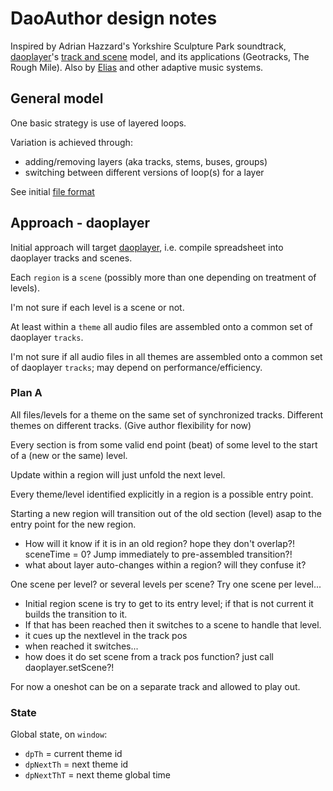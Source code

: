 # DaoAuthor design notes

Inspired by Adrian Hazzard's Yorkshire Sculpture Park soundtrack, 
[daoplayer](https://github.com/cgreenhalgh/daoplayer)'s 
[track and scene](https://github.com/cgreenhalgh/daoplayer/blob/master/docs/fileformat.md)
model, and its applications (Geotracks, The Rough Mile). 
Also by [Elias](https://www.eliassoftware.com/) and other 
adaptive music systems.

## General model

One basic strategy is use of layered loops.

Variation is achieved through:
- adding/removing layers (aka tracks, stems, buses, groups)
- switching between different versions of loop(s) for a layer

See initial [file format](fileformat.md)

## Approach - daoplayer

Initial approach will target [daoplayer](https://github.com/cgreenhalgh/daoplayer),
i.e. compile spreadsheet into daoplayer tracks and scenes.

Each `region` is a `scene` (possibly more than one depending on treatment of levels).

I'm not sure if each level is a scene or not.

At least within a `theme` all audio files are assembled onto a common set of daoplayer `tracks`.

I'm not sure if all audio files in all themes are assembled onto a common set of daoplayer `tracks`; may depend on performance/efficiency.

### Plan A

All files/levels for a theme on the same set of synchronized tracks. 
Different themes on different tracks. 
(Give author flexibility for now)

Every section is from some valid end point (beat) of some level to the start of a (new or the same) level.

Update within a region will just unfold the next level.

Every theme/level identified explicitly in a region is a possible entry point.

Starting a new region will transition out of the old section (level) asap to the entry point for the new region.
- How will it know if it is in an old region? hope they don't overlap?! sceneTime = 0? Jump immediately to pre-assembled transition?!
- what about layer auto-changes within a region? will they confuse it?

One scene per level? or several levels per scene? 
Try one scene per level...

- Initial region scene is try to get to its entry level; if that is not current it builds the transition to it.
- If that has been reached then it switches to a scene to handle that level.
- it cues up the nextlevel in the track pos
- when reached it switches...
- how does it do set scene from a track pos function? just call daoplayer.setScene?!

For now a oneshot can be on a separate track and allowed to play out.

### State

Global state, on `window`:
- `dpTh` = current theme id
- `dpNextTh` = next theme id
- `dpNextThT` = next theme global time

